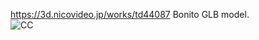 https://3d.nicovideo.jp/works/td44087
Bonito GLB model.
<br><img src="https://mirrors.creativecommons.org/presskit/buttons/88x31/png/by-nc-sa.png" alt="CC" title="CCBYNCSA">
